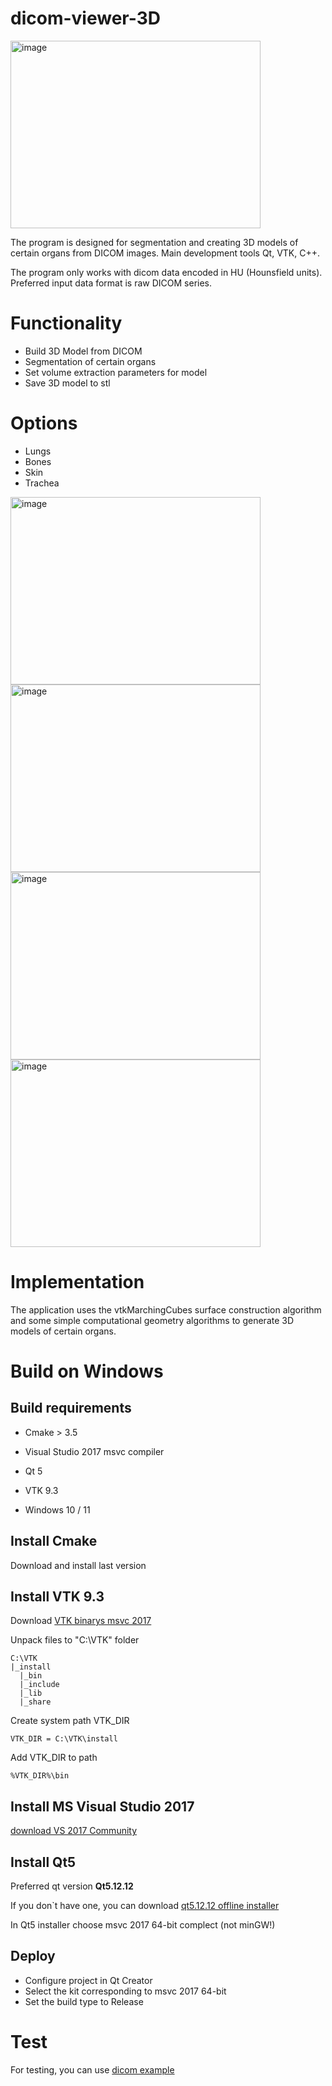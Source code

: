 # dicom-viewer-3D

<img width="400" height="300" alt="image" src="https://github.com/user-attachments/assets/f0fabc9d-477c-4cad-a1f7-a3ee8ae186c3" />

The program is designed for segmentation and creating 3D models of certain organs from DICOM images.
Main development tools Qt, VTK, C++.

The program only works with dicom data encoded in HU (Hounsfield units). Preferred input data format is raw DICOM series.
# Functionality
- Build 3D Model from DICOM
- Segmentation of certain organs
- Set volume extraction parameters for model
- Save 3D model to stl
# Options
- Lungs
- Bones
- Skin
- Trachea
<img width="400" height="300" alt="image" src="https://github.com/user-attachments/assets/60875811-8ec7-4c61-84fb-654537c74025" />
 <img width="400" height="300" alt="image" src="https://github.com/user-attachments/assets/208d3ac7-b37a-4fec-8fcc-9ab2a8b336e0" /> <img width="400" height="300" alt="image" src="https://github.com/user-attachments/assets/0aecbccb-d85b-4489-ba6a-bcfbc7cb14ab" /> <img width="400" height="300" alt="image" src="https://github.com/user-attachments/assets/332bf647-b262-4e4b-a951-7b3c91ac2f85" />



# Implementation
The application uses the vtkMarchingCubes surface construction algorithm
and some simple computational geometry algorithms to generate 3D models of certain organs.
# Build on Windows
<h2>Build requirements</h2>

- Cmake > 3.5

- Visual Studio 2017 msvc compiler

- Qt 5
  
- VTK 9.3
  
- Windows 10 / 11
  

<h2>Install Cmake</h2>

Download and install last version


<h2>Install VTK 9.3</h2>

Download [VTK binarys msvc 2017](https://drive.google.com/file/d/14xWSCmUyoiDUJTjGzdh0Buf1E0NwSy7R/view?usp=sharing)

Unpack files to "C:\VTK" folder
```
C:\VTK
|_install
  |_bin
  |_include
  |_lib
  |_share
```
Create system path VTK_DIR
```
VTK_DIR = C:\VTK\install
```
Add VTK_DIR to path
```
%VTK_DIR%\bin
```

<h2>Install MS Visual Studio 2017</h2>

[download VS 2017 Community](https://aka.ms/vs/15/release/vs_community.exe)

<h2>Install Qt5</h2>

Preferred qt version **Qt5.12.12**

If you don`t have one, you can download [qt5.12.12 offline installer](https://download.qt.io/archive/qt/5.12/5.12.12/)

In Qt5 installer choose msvc 2017 64-bit complect (not minGW!)

<h2>Deploy</h2>

- Configure project in Qt Creator
- Select the kit corresponding to msvc 2017 64-bit
- Set the build type to Release
  
# Test
For testing, you can use [dicom example](https://github.com/ft-290008buchok/3d-dicom-viewer/tree/main/dicom-example)

